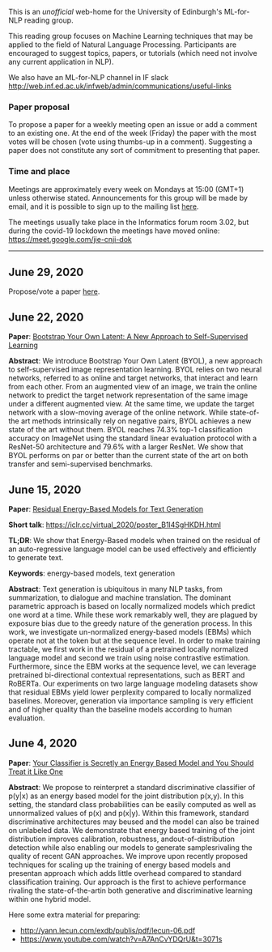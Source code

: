 This is an *unofficial* web-home for the University of Edinburgh's ML-for-NLP reading group. 

This reading group focuses on Machine Learning techniques that may be applied to the field of Natural Language Processing. Participants are encouraged to suggest topics, papers, or tutorials (which need not involve any current application in NLP).

We also have an ML-for-NLP channel in IF slack http://web.inf.ed.ac.uk/infweb/admin/communications/useful-links

### Paper proposal
To propose a paper for a weekly meeting open an issue or add a comment to an existing one. 
At the end of the week (Friday) the paper with the most votes will be chosen (vote using thumbs-up in a comment).
Suggesting a paper does not constitute any sort of commitment to presenting that paper.


### Time and place
Meetings are approximately every week on Mondays at 15:00 (GMT+1) unless otherwise stated. Announcements for this group will be made by email, and it is possible to sign up to the mailing list [here](http://lists.inf.ed.ac.uk/mailman/listinfo/ml-for-nlp).

The meetings usually take place in the Informatics forum room 3.02, but during the covid-19 lockdown the meetings have moved online: https://meet.google.com/jie-cnji-dok

---

## June 29, 2020

Propose/vote a paper [here](https://github.com/cbaziotis/ml-for-nlp/issues/1).


## June 22, 2020

**Paper**: [Bootstrap Your Own Latent: A New Approach to Self-Supervised Learning](https://arxiv.org/abs/2006.07733)

**Abstract**: We introduce Bootstrap Your Own Latent (BYOL), a new approach to self-supervised image representation learning. BYOL relies on two neural networks, referred to as online and target networks, that interact and learn from each other. From an augmented view of an image, we train the online network to predict the target network representation of the same image under a different augmented view. At the same time, we update the target network with a slow-moving average of the online network. While state-of-the art methods intrinsically rely on negative pairs, BYOL achieves a new state of the art without them. BYOL reaches 74.3% top-1 classification accuracy on ImageNet using the standard linear evaluation protocol with a ResNet-50 architecture and 79.6% with a larger ResNet. We show that BYOL performs on par or better than the current state of the art on both transfer and semi-supervised benchmarks.


## June 15, 2020

**Paper**: [Residual Energy-Based Models for Text Generation](https://openreview.net/forum?id=B1l4SgHKDH)

**Short talk**: https://iclr.cc/virtual_2020/poster_B1l4SgHKDH.html

**TL;DR**: We show that Energy-Based models when trained on the residual of an auto-regressive language model can be used effectively and efficiently to generate text.

**Keywords**: energy-based models, text generation

**Abstract**: Text generation is ubiquitous in many NLP tasks, from summarization, to dialogue and machine translation. The dominant parametric approach is based on locally normalized models which predict one word at a time. While these work remarkably well, they are plagued by exposure bias due to the greedy nature of the generation process. In this work, we investigate un-normalized energy-based models (EBMs) which operate not at the token but at the sequence level. In order to make training tractable, we first work in the residual of a pretrained locally normalized language model and second we train using noise contrastive estimation. Furthermore, since the EBM works at the sequence level, we can leverage pretrained bi-directional contextual representations, such as BERT and RoBERTa. Our experiments on two large language modeling datasets show that residual EBMs yield lower perplexity compared to locally normalized baselines. Moreover, generation via importance sampling is very efficient and of higher quality than the baseline models according to human evaluation.


## June 4, 2020

**Paper**: [Your Classifier is Secretly an Energy Based Model and You Should Treat it Like One](https://arxiv.org/abs/1912.03263)

**Abstract**: We propose to reinterpret a standard discriminative classifier of p(y|x) as an energy based model for the joint distribution p(x,y). In this setting, the standard class probabilities can be easily computed as well as unnormalized values of p(x) and p(x|y). Within this framework, standard discriminative architectures may beused and the model can also be trained on unlabeled data. We demonstrate that energy based training of the joint distribution improves calibration, robustness, andout-of-distribution detection while also enabling our models to generate samplesrivaling the quality of recent GAN approaches. We improve upon recently proposed techniques for scaling up the training of energy based models and presentan approach which adds little overhead compared to standard classification training. Our approach is the first to achieve performance rivaling the state-of-the-artin both generative and discriminative learning within one hybrid model.

Here some extra material for preparing:
 - http://yann.lecun.com/exdb/publis/pdf/lecun-06.pdf
 - https://www.youtube.com/watch?v=A7AnCvYDQrU&t=3071s


